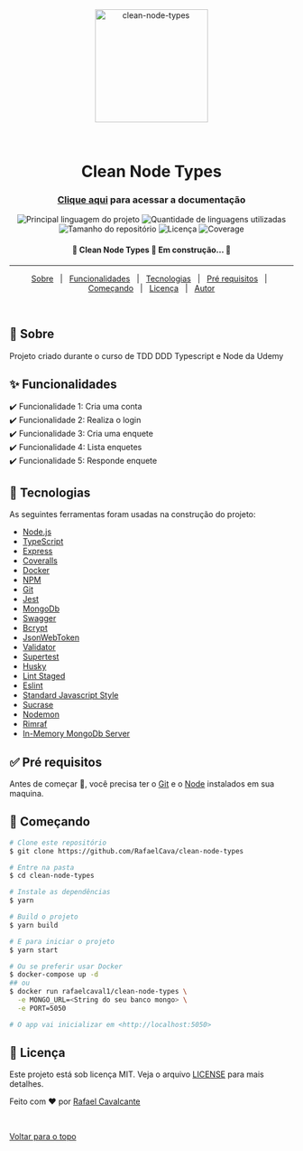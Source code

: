 <div align="center" id="top"> 
  <img src="https://www.zup.com.br/wp-content/uploads/2021/10/Clean-Architecture-5.png" alt="clean-node-types" style="width: 200px;" />

  &#xa0;

</div>

<h1 align="center">Clean Node Types</h1>
<h3 align="center">
<a href="https://clean-node-api-docker.onrender.com">Clique aqui</a>
para acessar a documentação
</h3>

<p align="center">
  <img alt="Principal linguagem do projeto" src="https://img.shields.io/github/languages/top/RafaelCava/tdd-ddd-typerscript-node?color=56BEB8">

  <img alt="Quantidade de linguagens utilizadas" src="https://img.shields.io/github/languages/count/RafaelCava/tdd-ddd-typerscript-node?color=56BEB8">

  <img alt="Tamanho do repositório" src="https://img.shields.io/github/repo-size/RafaelCava/tdd-ddd-typerscript-node?color=56BEB8">

  <img alt="Licença" src="https://img.shields.io/github/license/RafaelCava/tdd-ddd-typerscript-node?color=56BEB8">

  <img alt="Coverage" src="https://coveralls.io/repos/github/RafaelCava/clean-node-types/badge.svg?branch=master">

  <!-- <img alt="Github issues" src="https://img.shields.io/github/issues/RafaelCava/tdd-ddd-typerscript-node?color=56BEB8" /> -->

  <!-- <img alt="Github forks" src="https://img.shields.io/github/forks/RafaelCava/tdd-ddd-typerscript-node?color=56BEB8" /> -->

  <!-- <img alt="Github stars" src="https://img.shields.io/github/stars/RafaelCava/tdd-ddd-typerscript-node?color=56BEB8" /> -->
</p>

<h4 align="center"> 
	🚧  Clean Node Types 🚀 Em construção...  🚧
</h4> 

<hr>

<p align="center">
  <a href="#dart-sobre">Sobre</a> &#xa0; | &#xa0; 
  <a href="#sparkles-funcionalidades">Funcionalidades</a> &#xa0; | &#xa0;
  <a href="#rocket-tecnologias">Tecnologias</a> &#xa0; | &#xa0;
  <a href="#white_check_mark-pré-requisitos">Pré requisitos</a> &#xa0; | &#xa0;
  <a href="#checkered_flag-começando">Começando</a> &#xa0; | &#xa0;
  <a href="#memo-licença">Licença</a> &#xa0; | &#xa0;
  <a href="https://github.com/RafaelCava" target="_blank">Autor</a>
</p>

<br>

## :dart: Sobre ##

Projeto criado durante o curso de TDD DDD Typescript e Node da Udemy

## :sparkles: Funcionalidades ##

:heavy_check_mark: Funcionalidade 1: Cria uma conta\
:heavy_check_mark: Funcionalidade 2: Realiza o login\
:heavy_check_mark: Funcionalidade 3: Cria uma enquete\
:heavy_check_mark: Funcionalidade 4: Lista enquetes\
:heavy_check_mark: Funcionalidade 5: Responde enquete

## :rocket: Tecnologias ##

As seguintes ferramentas foram usadas na construção do projeto:

- [Node.js](https://nodejs.org/en/)
- [TypeScript](https://www.typescriptlang.org/)
- [Express](https://expressjs.com/pt-br/)
- [Coveralls](https://coveralls.io)
- [Docker](https://hub.docker.com)
- [NPM](https://www.npmjs.com/)
- [Git](https://git-scm.com/)
- [Jest](https://jestjs.io/pt-BR/)
- [MongoDb](https://www.mongodb.com/)
- [Swagger](https://swagger.io/)
- [Bcrypt](https://www.npmjs.com/package/bcrypt)
- [JsonWebToken](https://www.npmjs.com/package/jsonwebtoken)
- [Validator](https://www.npmjs.com/package/validator)
- [Supertest](https://www.npmjs.com/package/supertest)
- [Husky](https://www.npmjs.com/package/husky)
- [Lint Staged](https://github.com/okonet/lint-staged)
- [Eslint](https://eslint.org/)
- [Standard Javascript Style](https://standardjs.com/)
- [Sucrase](https://sucrase.io/)
- [Nodemon](https://www.npmjs.com/package/nodemon)
- [Rimraf](https://www.npmjs.com/package/rimraf)
- [In-Memory MongoDb Server](https://www.npmjs.com/package/mongodb-memory-server)
## :white_check_mark: Pré requisitos ##

Antes de começar :checkered_flag:, você precisa ter o [Git](https://git-scm.com) e o [Node](https://nodejs.org/en/) instalados em sua maquina.

## :checkered_flag: Começando ##

```bash
# Clone este repositório
$ git clone https://github.com/RafaelCava/clean-node-types

# Entre na pasta
$ cd clean-node-types

# Instale as dependências
$ yarn

# Build o projeto
$ yarn build

# E para iniciar o projeto
$ yarn start

# Ou se preferir usar Docker
$ docker-compose up -d
## ou
$ docker run rafaelcaval1/clean-node-types \
  -e MONGO_URL=<String do seu banco mongo> \
  -e PORT=5050

# O app vai inicializar em <http://localhost:5050>
```

## :memo: Licença ##

Este projeto está sob licença MIT. Veja o arquivo [LICENSE](LICENSE) para mais detalhes.


Feito com :heart: por <a href="https://github.com/RafaelCava" target="_blank">Rafael Cavalcante</a>

&#xa0;

<a href="#top">Voltar para o topo</a>
